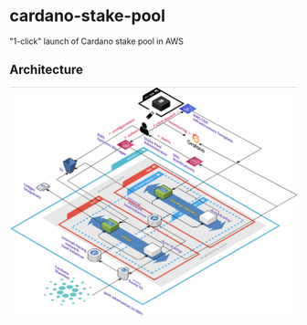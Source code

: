 # cardano-stake-pool
"1-click" launch of Cardano stake pool in AWS
## Architecture
![Cardano Stake Pool Architecture](https://github.com/adamantas/cardano-stake-pool/blob/dev/images/cardano-stake-pool-architecture.png?raw=true)
